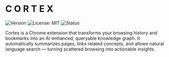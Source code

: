 # C O R T E X

![Version](https://img.shields.io/badge/version-1.0.0-blue.svg) ![License: MIT](https://img.shields.io/badge/License-MIT-yellow.svg) ![Status](https://img.shields.io/badge/status-active-brightgreen)

Cortex is a Chrome extension that transforms your browsing history and bookmarks into an AI-enhanced, queryable knowledge graph. It automatically summarizes pages, links related concepts, and allows natural language search — turning scattered browsing into actionable insights.
